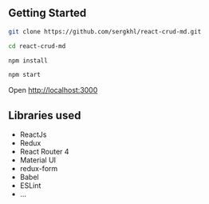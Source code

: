 ## Getting Started
```sh
git clone https://github.com/sergkhl/react-crud-md.git

cd react-crud-md

npm install

npm start
```

Open [http://localhost:3000](http://localhost:3000)<br>


## Libraries used
* ReactJs
* Redux
* React Router 4
* Material UI
* redux-form
* Babel
* ESLint 
* ...
